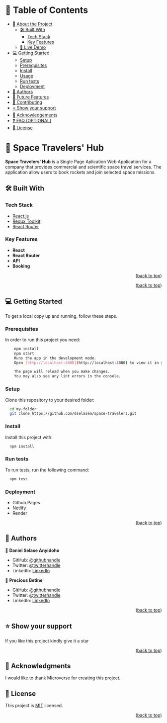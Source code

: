 <a name="readme-top"></a>

# 📗 Table of Contents

- [📖 About the Project](#about-project)
  - [🛠 Built With](#built-with)
    - [Tech Stack](#tech-stack)
    - [Key Features](#key-features)
  - [🚀 Live Demo](#live-demo)
- [💻 Getting Started](#getting-started)
  - [Setup](#setup)
  - [Prerequisites](#prerequisites)
  - [Install](#install)
  - [Usage](#usage)
  - [Run tests](#run-tests)
  - [Deployment](#triangular_flag_on_post-deployment)
- [👥 Authors](#authors)
- [🔭 Future Features](#future-features)
- [🤝 Contributing](#contributing)
- [⭐️ Show your support](#support)
- [🙏 Acknowledgements](#acknowledgements)
- [❓ FAQ (OPTIONAL)](#faq)
- [📝 License](#license)

# 📖 Space Travelers' Hub <a name="about-project"></a>

**Space Travelers' Hub** is a Single Page Aplication Web Application for a company that provides commercial and scientific space travel services. The application allow users to book rockets and join selected space missions.

## 🛠 Built With <a name="built-with"></a>

### Tech Stack <a name="tech-stack"></a>

  <ul>
    <li><a href="https://reactjs.org/">React.js</a></li>
    <li><a href="">Redux Toolkit</a></li>
    <li><a href="">React Router</a></li>
  </ul>

### Key Features <a name="key-features"></a>

- **React**
- **React Router**
- **API**
- **Booking**

<p align="right">(<a href="#readme-top">back to top</a>)</p>

<p align="right">(<a href="#readme-top">back to top</a>)</p>

## 💻 Getting Started <a name="getting-started"></a>

To get a local copy up and running, follow these steps.

### Prerequisites

In order to run this project you need:

```sh
    npm install
    npm start
    Runs the app in the development mode.
    Open [http://localhost:3000](http://localhost:3000) to view it in your browser.

    The page will reload when you make changes.
    You may also see any lint errors in the console.
```

### Setup

Clone this repository to your desired folder:

```sh
  cd my-folder
  git clone https://github.com/dselasea/space-travelers.git
```

### Install

Install this project with:

```sh
  npm install
```

### Run tests

To run tests, run the following command:

```sh
  npm test
```

### Deployment

- Github Pages
- Netlify
- Render

<p align="right">(<a href="#readme-top">back to top</a>)</p>

## 👥 Authors <a name="authors"></a>

👤 **Daniel Selase Anyidoho**

- GitHub: [@githubhandle](https://github.com/dselasea)
- Twitter: [@twitterhandle](https://twitter.com/dselasea)
- LinkedIn: [LinkedIn](https://linkedin.com/in/dselasea)

👤 **Precious Betine**

- GitHub: [@githubhandle](github.com/preciousbetine)
- Twitter: [@twitterhandle](https://twitter.com/preciousbetine)
- LinkedIn: [LinkedIn](https://www.linkedin.com/in/preciousbetine/)

<p align="right">(<a href="#readme-top">back to top</a>)</p>

## ⭐️ Show your support <a name="support"></a>

If you like this project kindly give it a star

<p align="right">(<a href="#readme-top">back to top</a>)</p>

## 🙏 Acknowledgments <a name="acknowledgements"></a>

I would like to thank Microverse for creating this project.

## 📝 License <a name="license"></a>

This project is [MIT](./LICENSE.md) licensed.

<p align="right">(<a href="#readme-top">back to top</a>)</p>
